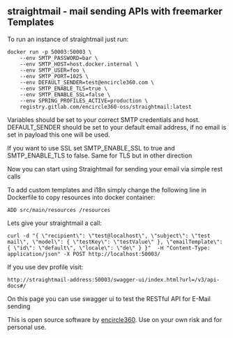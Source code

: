 ## straightmail - mail sending APIs with freemarker Templates

To run an instance of straightmail just run:
```
docker run -p 50003:50003 \
    --env SMTP_PASSWORD=bar \
    --env SMTP_HOST=host.docker.internal \
    --env SMTP_USER=foo \
    --env SMTP_PORT=1025 \
    --env DEFAULT_SENDER=test@encircle360.com \
    --env SMTP_ENABLE_TLS=true \
    --env SMTP_ENABLE_SSL=false \
    --env SPRING_PROFILES_ACTIVE=production \
    registry.gitlab.com/encircle360-oss/straightmail:latest
```

Variables should be set to your correct SMTP credentials and host. DEFAULT_SENDER should be set to your default email address, if no email is set in payload this one will be used.

If you want to use SSL set SMTP_ENABLE_SSL to true and SMTP_ENABLE_TLS to false. Same for TLS but in other direction

Now you can start using Straightmail for sending your email via simple rest calls

To add custom templates and i18n simply change the following line in Dockerfile to copy resources into docker container:

```
ADD src/main/resources /resources
```

Lets give your straightmail a call:
```
curl -d "{ \"recipient\": \"test@localhost\", \"subject\": \"test mail\", \"model\": { \"testKey\": \"testValue\" }, \"emailTemplate\": { \"id\": \"default\", \"locale\": \"de\" } }"  -H "Content-Type: application/json" -X POST http://localhost:50003/
```

If you use dev profile visit:

```
http://straightmail-address:50003/swagger-ui/index.html?url=/v3/api-docs#/
```
On this page you can use swagger ui to test the RESTful API for E-Mail sending 

This is open source software by [encircle360](https://encircle360.com).
Use on your own risk and for personal use.
